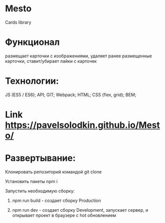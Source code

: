 # Mesto

Cards library

# Функционал
размещает карточки с изображениями, удаляет ранее размещенные карточки, ставит/убирает лайки с карточек

# Технологии:
JS (ES5 / ES6); API; GIT; Webpack; HTML; CSS (flex, grid); BEM;

# Link https://pavelsolodkin.github.io/Mesto/

# Развертывание:

Клонировать репозиторий командой git clone

Установить пакеты npm i

Запустить необходимую сборку:

1. npm run build - создает сборку Production

2. npm run dev - создает сборку Development, запускает сервер, и открывает проект в браузере с hot обновлением
